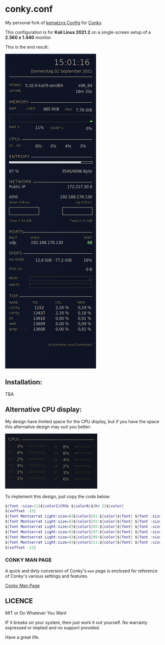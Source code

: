 # conky.conf

My personal fork of [kematzys Config](https://github.com/kematzy/conky) for [Conky](https://github.com/brndnmtthws/conky).

This configuration is for **Kali Linux 2021.2** on a single-screen setup of a **2.560 x 1.440** monitor.

This is the end result:

![Kali2021.2 Conky](Kali2021.2/Conky-Kali2021.2-1440-sceen.png)

## Installation:

TBA

## Alternative CPU display:

My design have limited space for the CPU display, but if you have the space this alternative design may suit you better:

![Conky alternative CPU display](Kali2021.2/Conky-Kali2021.2-CPUs-alternative.png)

To implement this design, just copy the code below:

```lua
${font :size=11}${color1}CPUs ${color6}${hr 2}${color}
${voffset -15}
${font Montserrat Light:size=8}${color1}01:${color}${font} ${font :size=10}${goto 40}${cpu cpu1 }% ${goto 80}${color4}${cpubar cpu1  4,50}${color} ${goto 160}${font Montserrat Light:size=8}${color1}02:${color}${font} ${goto 190}${font :size=10}${cpu cpu2 }% ${goto 230}${color4}${cpubar cpu2  4,50}${color}
${font Montserrat Light:size=8}${color1}03:${color}${font} ${font :size=10}${goto 40}${cpu cpu3 }% ${goto 80}${color4}${cpubar cpu3  4,50}${color} ${goto 160}${font Montserrat Light:size=8}${color1}04:${color}${font} ${goto 190}${font :size=10}${cpu cpu4 }% ${goto 230}${color4}${cpubar cpu4  4,50}${color}
${font Montserrat Light:size=8}${color1}05:${color}${font} ${font :size=10}${goto 40}${cpu cpu5 }% ${goto 80}${color4}${cpubar cpu5  4,50}${color} ${goto 160}${font Montserrat Light:size=8}${color1}06:${color}${font} ${goto 190}${font :size=10}${cpu cpu6 }% ${goto 230}${color4}${cpubar cpu6  4,50}${color}
${font Montserrat Light:size=8}${color1}07:${color}${font} ${font :size=10}${goto 40}${cpu cpu7 }% ${goto 80}${color4}${cpubar cpu7  4,50}${color} ${goto 160}${font Montserrat Light:size=8}${color1}08:${color}${font} ${goto 190}${font :size=10}${cpu cpu8 }% ${goto 230}${color4}${cpubar cpu8  4,50}${color}
${font Montserrat Light:size=8}${color1}09:${color}${font} ${font :size=10}${goto 40}${cpu cpu9 }% ${goto 80}${color4}${cpubar cpu9  4,50}${color} ${goto 160}${font Montserrat Light:size=8}${color1}10:${color}${font} ${goto 190}${font :size=10}${cpu cpu10}% ${goto 230}${color4}${cpubar cpu10 4,50}${color}
${font Montserrat Light:size=8}${color1}11:${color}${font} ${font :size=10}${goto 40}${cpu cpu11}% ${goto 80}${color4}${cpubar cpu11 4,50}${color} ${goto 160}${font Montserrat Light:size=8}${color1}12:${color}${font} ${goto 190}${font :size=10}${cpu cpu12}% ${goto 230}${color4}${cpubar cpu12 4,50}${color}
${voffset -12}
```


### CONKY MAN PAGE

A quick and dirty conversion of Conky's `man` page is enclosed for reference of Conky's various settings and features.

[Conky Man Page](/Conky-Man-Page.md)


## LICENCE

MIT or Do Whatever You Want 

IF it breaks on your system, then just work it out yourself. No warranty expressed or implied and no support provided.

Have a great life.

